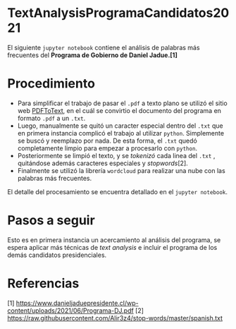 # TextAnalysisProgramaCandidatos2021

El siguiente `jupyter notebook` contiene el análisis de palabras más frecuentes del **Programa de Gobierno de Daniel Jadue.[1]**

# Procedimiento

- Para simplificar el trabajo de pasar el `.pdf` a texto plano se utilizó el sitio web [PDFToText](https://pdftotext.com/es/), en el cuál se convirtio el documento del programa en formato `.pdf` a un `.txt`. 
- Luego, manualmente se quitó un caracter especial dentro del `.txt` que en primera instancia complicó el trabajo al utilizar `python`. Simplemente se buscó y reemplazo por nada. De esta forma, el `.txt` quedó completamente limpio para empezar a procesarlo con `python`.
- Posteriormente se limpió el texto, y se _tokenizó_ cada linea del `.txt` , quitándose además caracteres especiales y _stopwords_[2].
- Finalmente se utilizó la librería `wordcloud` para realizar una nube con las palabras más frecuentes.

El detalle del procesamiento se encuentra detallado en el `jupyter notebook`.

# Pasos a seguir

Esto es en primera instancia un acercamiento al análisis del programa, se espera aplicar más técnicas de _text analysis_ e incluir el programa de los demás candidatos presidenciales.

# Referencias

[1] https://www.danieljaduepresidente.cl/wp-content/uploads/2021/06/Programa-DJ.pdf
[2] https://raw.githubusercontent.com/Alir3z4/stop-words/master/spanish.txt
